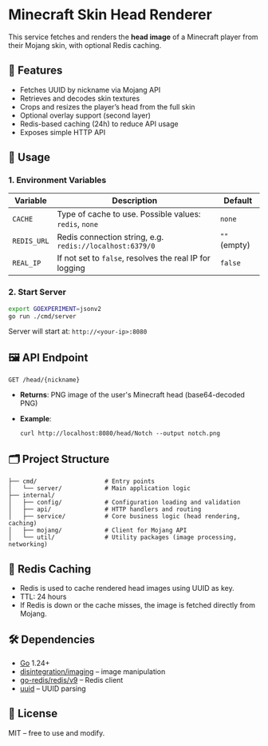 # Minecraft Skin Head Renderer

This service fetches and renders the **head image** of a Minecraft player from their Mojang skin, with optional Redis caching.

## 🧠 Features

- Fetches UUID by nickname via Mojang API
- Retrieves and decodes skin textures
- Crops and resizes the player’s head from the full skin
- Optional overlay support (second layer)
- Redis-based caching (24h) to reduce API usage
- Exposes simple HTTP API

## 🚀 Usage

### 1. Environment Variables

| Variable    | Description                                              | Default      |
| ----------- | -------------------------------------------------------- | ------------ |
| `CACHE`     | Type of cache to use. Possible values: `redis`, `none`   | `none`       |
| `REDIS_URL` | Redis connection string, e.g. `redis://localhost:6379/0` | `""` (empty) |
| `REAL_IP`   | If not set to `false`, resolves the real IP for logging  | `false`      |

### 2. Start Server

```bash
export GOEXPERIMENT=jsonv2
go run ./cmd/server
```

Server will start at: `http://<your-ip>:8080`

## 🖼️ API Endpoint

```
GET /head/{nickname}
```

- **Returns**: PNG image of the user's Minecraft head (base64-decoded PNG)
- **Example**:

  ```
  curl http://localhost:8080/head/Notch --output notch.png
  ```

## 🗂 Project Structure

```text
├── cmd/                   # Entry points
│   └── server/            # Main application logic
├── internal/
│   ├── config/            # Configuration loading and validation
│   ├── api/               # HTTP handlers and routing
│   ├── service/           # Core business logic (head rendering, caching)
│   ├── mojang/            # Client for Mojang API
│   └── util/              # Utility packages (image processing, networking)
```


## 💾 Redis Caching

- Redis is used to cache rendered head images using UUID as key.
- TTL: 24 hours
- If Redis is down or the cache misses, the image is fetched directly from Mojang.

## 🛠 Dependencies

- [Go](https://golang.org/) 1.24+
- [disintegration/imaging](https://github.com/disintegration/imaging) – image manipulation
- [go-redis/redis/v9](https://github.com/redis/go-redis) – Redis client
- [uuid](https://github.com/google/uuid) – UUID parsing

## 📄 License

MIT – free to use and modify.
